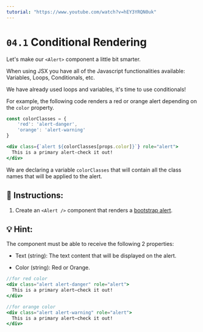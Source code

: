 ```yaml
---
tutorial: "https://www.youtube.com/watch?v=hEY3YRQN0uk"
---
```


# `04.1` Conditional Rendering

Let's make our `<Alert>` component a little bit smarter.

When using JSX you have all of the Javascript functionalities available: Variables, Loops, Conditionals, etc.

We have already used loops and variables, it's time to use conditionals!

For example, the following code renders a red or orange alert depending on the `color` property.

```jsx
const colorClasses = {
    'red': 'alert-danger',
    'orange': 'alert-warning'
}

<div class={`alert ${colorClasses[props.color]}`} role="alert">
  This is a primary alert-check it out!
</div>
```

We are declaring a variable `colorClasses` that will contain all the class names that will be applied to the alert.

##  📝 Instructions:

1. Create an `<Alert />` component that renders a [bootstrap alert](https://getbootstrap.com/docs/4.0/components/alerts/#examples). 

## 💡 Hint:

The component must be able to receive the following 2 properties:

+ Text (string): The text content that will be displayed on the alert.

+ Color (string): Red or Orange.

```jsx
//for red color
<div class="alert alert-danger" role="alert">
  This is a primary alert—check it out!
</div>

//for orange color
<div class="alert alert-warning" role="alert">
  This is a primary alert—check it out!
</div>
```
